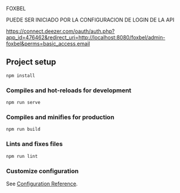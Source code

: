 FOXBEL

PUEDE SER INICIADO POR LA CONFIGURACION DE LOGIN DE LA API

https://connect.deezer.com/oauth/auth.php?app_id=476462&redirect_uri=http://localhost:8080/foxbel/admin-foxbel&perms=basic_access,email


## Project setup
```
npm install
```

### Compiles and hot-reloads for development
```
npm run serve
```

### Compiles and minifies for production
```
npm run build
```

### Lints and fixes files
```
npm run lint
```

### Customize configuration
See [Configuration Reference](https://cli.vuejs.org/config/).


